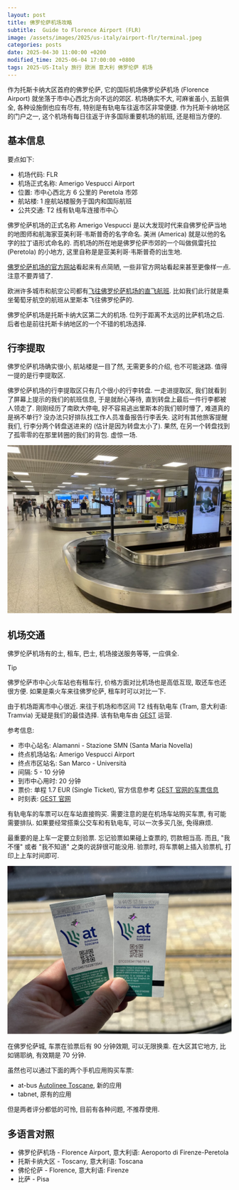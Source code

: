```yaml
---
layout: post
title: 佛罗伦萨机场攻略
subtitle:  Guide to Florence Airport (FLR)
image: /assets/images/2025/us-italy/airport-flr/terminal.jpeg
categories: posts
date: 2025-04-30 11:00:00 +0200
modified_time: 2025-06-04 17:00:00 +0800
tags: 2025-US-Italy 旅行 欧洲 意大利 佛罗伦萨 机场
---
```


作为托斯卡纳大区首府的佛罗伦萨, 它的国际机场佛罗伦萨机场 (Florence Airport) 就坐落于市中心西北方向不远的郊区. 机场确实不大, 可麻雀虽小, 五脏俱全, 各种设施倒也应有尽有, 特别是有轨电车往返市区非常便捷. 作为托斯卡纳地区的门户之一, 这个机场有每日往返于许多国际重要机场的航班, 还是相当方便的.

## 基本信息

要点如下:

* 机场代码: FLR
* 机场正式名称: Amerigo Vespucci Airport
* 位置: 市中心西北方 6 公里的 Peretola 市郊
* 航站楼: 1 座航站楼服务于国内和国际航班
* 公共交通: T2 线有轨电车连接市中心

佛罗伦萨机场的正式名称 Amerigo Vespucci 是以大发现时代来自佛罗伦萨当地的地图师和航海家亚美利哥·韦斯普奇的名字命名. 美洲 (America) 就是以他的名字的拉丁语形式命名的. 而机场的所在地是佛罗伦萨市郊的一个叫做佩雷托拉 (Peretola) 的小地方, 这里自称是是亚美利哥·韦斯普奇的出生地.

[佛罗伦萨机场的官方网站](https://www.aeroporto.firenze.it/en/)看起来有点简陋, 一些非官方网站看起来甚至更像样一点. 注意不要弄错了.

欧洲许多城市和航空公司都有[飞往佛罗伦萨机场的直飞航班](https://www.flightsfrom.com/FLR). 比如我们此行就是乘坐葡萄牙航空的航班从里斯本飞往佛罗伦萨的.

佛罗伦萨机场是托斯卡纳大区第二大的机场. 位列于距离不太远的比萨机场之后. 后者也是前往托斯卡纳地区的一个不错的机场选择.

## 行李提取

佛罗伦萨机场确实很小, 航站楼是一目了然, 无需更多的介绍, 也不可能迷路. 值得一提的是行李提取区.

佛罗伦萨机场的行李提取区只有几个很小的行李转盘. 一走进提取区, 我们就看到了屏幕上提示的我们的航班信息, 于是就耐心等待, 直到转盘上最后一件行李都被人领走了. 刚刚经历了南欧大停电, 好不容易逃出里斯本的我们顿时懵了, 难道真的是祸不单行? 没办法只好排队找工作人员准备报告行李丢失. 这时有其他旅客提醒我们, 行李分两个转盘送进来的 (估计是因为转盘太小了). 果然, 在另一个转盘找到了孤零零的在那里转圈的我们的背包. 虚惊一场.

![佛罗伦萨机场的行李提取区](/assets/images/2025/us-italy/airport-flr/baggage-reclaiming-area.jpeg "佛罗伦萨机场的行李提取区")

## 机场交通

佛罗伦萨机场有的士, 租车, 巴士, 机场接送服务等等, 一应俱全. 

>[!TIP]
> 佛罗伦萨市中心火车站也有租车行, 价格方面对比机场也是高低互现, 取还车也还很方便. 如果是乘火车来往佛罗伦萨, 租车时可以对比一下.

由于机场距离市中心很近. 来往于机场和市区间 T2 线有轨电车 (Tram, 意大利语: Tramvia) 无疑是我们的最佳选择. 该有轨电车由 [GEST](https://www.gestramvia.it/?lang=en) 运营. 

参考信息:

* 市中心站名: Alamanni - Stazione SMN (Santa Maria Novella)
* 终点机场站名: Amerigo Vespucci Airport
* 终点市区站名: San Marco - Università
* 间隔: 5 - 10 分钟
* 到市中心用时: 20 分钟
* 票价: 单程 1.7 EUR (Single Ticket), 官方信息参考 [GEST 官网的车票信息](https://www.gestramvia.it/tickets/?lang=en)
* 时刻表: [GEST 官网](https://www.gestramvia.it/timetables/?lang=en)

有轨电车的车票可以在车站直接购买. 需要注意的是在机场车站购买车票, 有可能需要排队. 如果要经常搭乘公交车和有轨电车, 可以一次多买几张, 免得麻烦.

最重要的是上车一定要立刻验票. 忘记验票如果碰上查票的, 罚款相当高. 而且, "我不懂" 或者 "我不知道" 之类的说辞很可能没用. 验票时, 将车票朝上插入验票机, 打印上上车时间即可. 

![佛罗伦萨公交车票](/assets/images/2025/us-italy/airport-flr/at-bus-tickets.jpeg "佛罗伦萨公交车票")

在佛罗伦萨城, 车票在验票后有 90 分钟效期, 可以无限换乘. 在大区其它地方, 比如锡耶纳, 有效期是 70 分钟.

虽然也可以通过下面的两个手机应用购买车票:

* at-bus [Autolinee Toscane](https://www.at-bus.it/en), 新的应用
* tabnet, 原有的应用

但是两者评分都低的可怜, 目前有各种问题, 不推荐使用.

## 多语言对照

* 佛罗伦萨机场 - Florence Airport, 意大利语: Aeroporto di Firenze-Peretola
* 托斯卡纳大区 - Toscany, 意大利语: Toscana
* 佛伦伦萨 - Florence, 意大利语: Firenze
* 比萨 - Pisa

